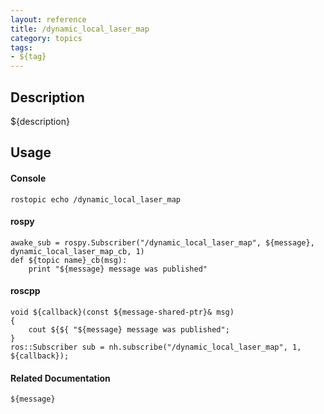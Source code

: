```yaml
---
layout: reference
title: /dynamic_local_laser_map
category: topics
tags: 
- ${tag}
---
```


## Description
${description}

## Usage
#### Console
```
rostopic echo /dynamic_local_laser_map
```

#### rospy
```
awake_sub = rospy.Subscriber("/dynamic_local_laser_map", ${message}, dynamic_local_laser_map_cb, 1)
def ${topic name}_cb(msg):
    print "${message} message was published"
```

#### roscpp
```
void ${callback}(const ${message-shared-ptr}& msg)
{
    cout ${${ "${message} message was published";
}
ros::Subscriber sub = nh.subscribe("/dynamic_local_laser_map", 1, ${callback});
```

#### Related Documentation
``${message}``